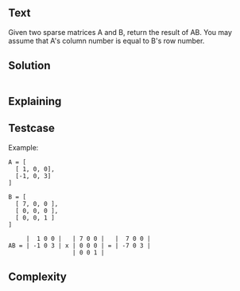## Text
Given two sparse matrices A and B, return the result of AB.
You may assume that A's column number is equal to B's row number.

## Solution
```javascript
```

## Explaining

## Testcase
Example:
```
A = [
  [ 1, 0, 0],
  [-1, 0, 3]
]
```

```
B = [
  [ 7, 0, 0 ],
  [ 0, 0, 0 ],
  [ 0, 0, 1 ]
]
```

```
     |  1 0 0 |   | 7 0 0 |   |  7 0 0 |
AB = | -1 0 3 | x | 0 0 0 | = | -7 0 3 |
                  | 0 0 1 |
```
## Complexity
